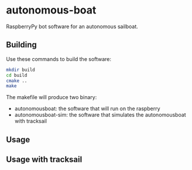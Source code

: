 # autonomous-boat

RaspberryPy bot software for an autonomous sailboat.


## Building

Use these commands to build the software:

```bash
mkdir build 
cd build
cmake ..
make 
```

The makefile will produce two binary:

- autonomousboat: the software that will run on the raspberry
- autonomousboat-sim: the software that simulates the autonomousboat with tracksail


## Usage

## Usage with tracksail